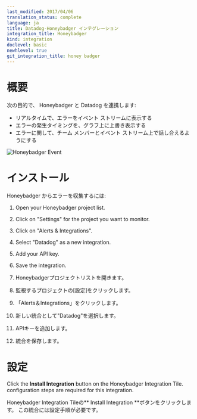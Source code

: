 ```yaml
---
last_modified: 2017/04/06
translation_status: complete
language: ja
title: Datadog-Honeybadger インテグレーション
integration_title: Honeybadger
kind: integration
doclevel: basic
newhlevel: true
git_integration_title: honey badger
---
```


<!-- # Overview

Connect Honeybadger to Datadog to:

* See errors in the stream, in real time
* Search for errors in your graphs
* Discuss errors with your team
* Be super awesome

![Honeybadger Event](/static/images/honeybadgerevent.png) -->

# 概要

次の目的で、 Honeybadger と Datadog を連携します:

* リアルタイムで、エラーをイベント ストリームに表示する
* エラーの発生タイミングを、グラフ上に上書き表示する
* エラーに関して、チーム メンバーとイベント ストリーム上で話し合えるようにする

![Honeybadger Event](/static/images/honeybadgerevent.png)


<!-- # Installation

To capture errors from Honeybadger:

1.  Open your Honeybadger project list.
2.  Click on "Settings" for the project you want to monitor.
3.  Click on "Alerts & Integrations".
4.  Select "Datadog" as a new integration.
5.  Add your API key.
6.  Save the integration.

# Configuration

Click the **Install Integration** button on the Honeybadger Integration Tile. configuration steps are required for this integration.
 -->

# インストール

Honeybadger からエラーを収集するには:

1.  Open your Honeybadger project list.
2.  Click on "Settings" for the project you want to monitor.
3.  Click on "Alerts & Integrations".
4.  Select "Datadog" as a new integration.
5.  Add your API key.
6.  Save the integration.

1. Honeybadgerプロジェクトリストを開きます。
2. 監視するプロジェクトの[設定]をクリックします。
3. 「Alerts＆Integrations」をクリックします。
4. 新しい統合として"Datadog"を選択します。
5. APIキーを追加します。
6. 統合を保存します。


# 設定

Click the **Install Integration** button on the Honeybadger Integration Tile. configuration steps are required for this integration.

Honeybadger Integration Tileの** Install Integration **ボタンをクリックします。 この統合には設定手順が必要です。
